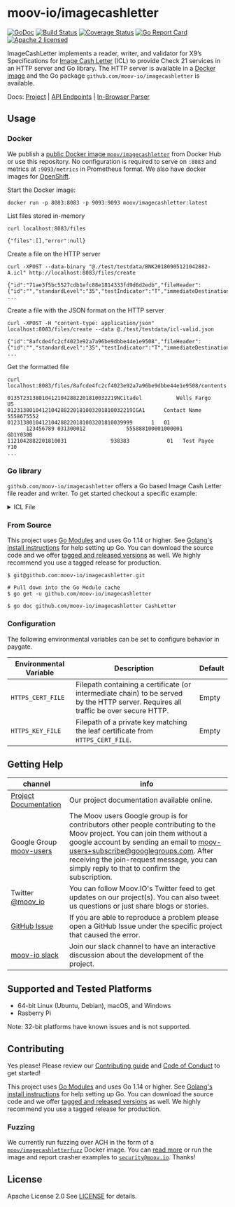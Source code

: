 moov-io/imagecashletter
===
[![GoDoc](https://godoc.org/github.com/moov-io/imagecashletter?status.svg)](https://godoc.org/github.com/moov-io/imagecashletter)
[![Build Status](https://github.com/moov-io/imagecashletter/workflows/Go/badge.svg)](https://github.com/moov-io/imagecashletter/actions)
[![Coverage Status](https://codecov.io/gh/moov-io/imagecashletter/branch/master/graph/badge.svg)](https://codecov.io/gh/moov-io/imagecashletter)
[![Go Report Card](https://goreportcard.com/badge/github.com/moov-io/imagecashletter)](https://goreportcard.com/report/github.com/moov-io/imagecashletter)
[![Apache 2 licensed](https://img.shields.io/badge/license-Apache2-blue.svg)](https://raw.githubusercontent.com/moov-io/imagecashletter/master/LICENSE)

ImageCashLetter implements a reader, writer, and validator for X9’s Specifications for [Image Cash Letter](https://en.wikipedia.org/wiki/Check_21_Act) (ICL) to provide Check 21 services in an HTTP server and Go library. The HTTP server is available in a [Docker image](#docker) and the Go package `github.com/moov-io/imagecashletter` is available.

Docs: [Project](https://moov-io.github.io/imagecashletter/) | [API Endpoints](https://moov-io.github.io/imagecashletter/api/) | [In-Browser Parser](https://demo.moov.io/x9/)

## Usage

### Docker

We publish a [public Docker image `moov/imagecashletter`](https://hub.docker.com/r/moov/imagecashletter/) from Docker Hub or use this repository. No configuration is required to serve on `:8083` and metrics at `:9093/metrics` in Prometheus format. We also have docker images for [OpenShift](https://quay.io/repository/moov/imagecashletter?tab=tags).

Start the Docker image:
```
docker run -p 8083:8083 -p 9093:9093 moov/imagecashletter:latest
```

List files stored in-memory
```
curl localhost:8083/files
```
```
{"files":[],"error":null}
```

Create a file on the HTTP server
```
curl -XPOST --data-binary "@./test/testdata/BNK20180905121042882-A.icl" http://localhost:8083/files/create
```
```
{"id":"71ae3f5bc5527cdb1efc88e1814333fd9d6d2edb","fileHeader":{"id":"","standardLevel":"35","testIndicator":"T","immediateDestination":"231380104","immediateOrigin":"121042882", ...
```

Create a file with the JSON format on the HTTP server
```
curl -XPOST -H "content-type: application/json" localhost:8083/files/create --data @./test/testdata/icl-valid.json
```
```
{"id":"8afcde4fc2cf4023e92a7a96be9dbbe44e1e9508","fileHeader":{"id":"","standardLevel":"35","testIndicator":"T","immediateDestination":"231380104","immediateOrigin":"121042882", ...
```

Get the formatted file
```
curl localhost:8083/files/8afcde4fc2cf4023e92a7a96be9dbbe44e1e9508/contents
```
```
0135T231380104121042882201810032219NCitadel           Wells Fargo        US
0123138010412104288220181003201810032219IGA1      Contact Name  5558675552
0123138010412104288220181003201810039999      1   01
      123456789 031300012             555888100001000001              GD1Y030B
1121042882201810031              938383            01   Test Payee     Y10
...
```

### Go library

`github.com/moov-io/imagecashletter` offers a Go based Image Cash Letter file reader and writer. To get started checkout a specific example:

<details>
<summary>ICL File</summary>

 Example | Read | Write |
|---------|------|-------|
| [Link](examples/imagecashletter-read/iclFile.txt) | [Link](examples/imagecashletter-read/main.go) | [Link](examples/imagecashletter-write/main.go) |
</details>

### From Source

This project uses [Go Modules](https://github.com/golang/go/wiki/Modules) and uses Go 1.14 or higher. See [Golang's install instructions](https://golang.org/doc/install) for help setting up Go. You can download the source code and we offer [tagged and released versions](https://github.com/moov-io/imagecashletter/releases/latest) as well. We highly recommend you use a tagged release for production.

```
$ git@github.com:moov-io/imagecashletter.git

# Pull down into the Go Module cache
$ go get -u github.com/moov-io/imagecashletter

$ go doc github.com/moov-io/imagecashletter CashLetter
```

### Configuration

The following environmental variables can be set to configure behavior in paygate.

| Environmental Variable | Description | Default |
|-----|-----|-----|
| `HTTPS_CERT_FILE` | Filepath containing a certificate (or intermediate chain) to be served by the HTTP server. Requires all traffic be over secure HTTP. | Empty |
| `HTTPS_KEY_FILE`  | Filepath of a private key matching the leaf certificate from `HTTPS_CERT_FILE`. | Empty |

## Getting Help

 channel | info
 ------- | -------
[Project Documentation](https://moov-io.github.io/imagecashletter/) | Our project documentation available online.
Google Group [moov-users](https://groups.google.com/forum/#!forum/moov-users)| The Moov users Google group is for contributors other people contributing to the Moov project. You can join them without a google account by sending an email to [moov-users+subscribe@googlegroups.com](mailto:moov-users+subscribe@googlegroups.com). After receiving the join-request message, you can simply reply to that to confirm the subscription.
Twitter [@moov_io](https://twitter.com/moov_io)	| You can follow Moov.IO's Twitter feed to get updates on our project(s). You can also tweet us questions or just share blogs or stories.
[GitHub Issue](https://github.com/moov-io) | If you are able to reproduce a problem please open a GitHub Issue under the specific project that caused the error.
[moov-io slack](https://slack.moov.io/) | Join our slack channel to have an interactive discussion about the development of the project.

## Supported and Tested Platforms

- 64-bit Linux (Ubuntu, Debian), macOS, and Windows
- Rasberry Pi

Note: 32-bit platforms have known issues and is not supported.

## Contributing

Yes please! Please review our [Contributing guide](CONTRIBUTING.md) and [Code of Conduct](CODE_OF_CONDUCT.md) to get started!

This project uses [Go Modules](https://github.com/golang/go/wiki/Modules) and uses Go 1.14 or higher. See [Golang's install instructions](https://golang.org/doc/install) for help setting up Go. You can download the source code and we offer [tagged and released versions](https://github.com/moov-io/imagecashletter/releases/latest) as well. We highly recommend you use a tagged release for production.

### Fuzzing

We currently run fuzzing over ACH in the form of a [`moov/imagecashletterfuzz`](https://hub.docker.com/r/moov/imagecashletterfuzz) Docker image. You can [read more](./test/fuzz-reader/README.md) or run the image and report crasher examples to [`security@moov.io`](mailto:security@moov.io). Thanks!

## License

Apache License 2.0 See [LICENSE](LICENSE) for details.
